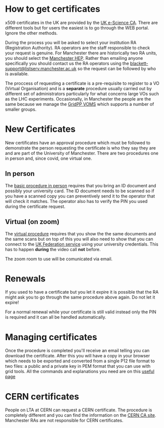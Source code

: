 # How to get certificates
x509 certificates in the UK are provided by the [UK e-Science CA](https://portal.ca.grid-support.ac.uk/). There are different tools but for users the easiest is to go through the WEB portal. Ignore the other methods.

During the process you will be asked to select your institution RA (Registration Authority). RA operators are the staff responsible to check your request is genuine. For Manchester there are historically two RA units, you should select the [Manchester HEP](https://portal.ca.grid-support.ac.uk/pub/viewRAs?ou=Manchester). Rather than emailing anyone specifically you should contact us the RA operators using the blackett-support@listserv.manchester.ac.uk so the request can be followed by who is available.

The proccess of requesting a certificate is a pre-requisite to register to a VO (Virtual Organisation) and is a **separate** procedure usually carried out by different set of administrators particularly for what concerns large VOs such as the LHC experiments. Occasionally, in Manchester the people are the same because we manage the [GridPP VOMS](https://voms.gridpp.ac.uk:8443/vomses) which supports a number of smaller groups.

# New Certificates
New certificates have an approval procedure which must be followed to demonstrate the person requesting the certificate is who they say they are and are part of the University of Manchester.
There are two procedures one in person and, since covid, one virtual one.
## In person
The [basic procedure in person](https://ca.grid-support.ac.uk/#the-basic-process) requires that you bring an ID document and possibly your university card. The ID document needs to be scanned so if you have a scanned copy you can preventively send it to the operator that will check it matches. The operator also has to verify the PIN you used during the certificate request. 
## Virtual (on zoom)
The [virtual procedure](https://ca.grid-support.ac.uk/#uk-escience-certification-authority) requires that you show the the same documents and the same scans but on top of this you will also need to show that you can connect to the [UK Federation service](https://wayf.ukfederation.org.uk/DS-20160527/uk.ds?entityID=https%3A%2F%2Ftest.ukfederation.org.uk%2Fentity&return=https%3A%2F%2Ftest.ukfederation.org.uk%2FShibboleth.sso%2FUKfedDS%3FSAMLDS%3D1%26target%3Dcookie%253A1647417064_9284) using your university credentials. This has to happen **during** the video call **not** before.

The zoom room to use will be comunicated via email.

# Renewals
If you used to have a certificate but you let it expire it is possible that the RA might ask you to go through the same procedure above again. Do not let it expire!

For a normal renewal while your certificate is still valid instead only the PIN is required and it can all be handled automatically.

# Managing certificates
Once the procedure is completed you'll receive an email telling you can download the certificate. After this you will have a copy in your browser which needs to be exported and converted from a single P12 file format to two files: a public and a private key in PEM format that you can use with grid tools. All the commands and explanations you need are on this [useful page](https://ca.grid-support.ac.uk/certificatemanagement/)

# CERN certificates
People on LTA at CERN can request a CERN certificate. The procedure is completely different and you can find the information on the [CERN CA site](https://ca.cern.ch/ca/). Manchester RAs are not responsible for CERN certificates.